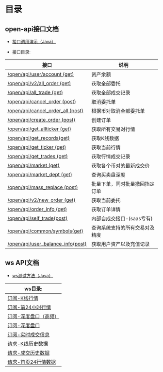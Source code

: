 # 目录

## open-api接口文档

* [接口调用演示（Java）](https://github.com/chainup-doc/api/blob/master/open-api%E6%8E%A5%E5%8F%A3%E6%96%87%E6%A1%A3/%E6%8E%A5%E5%8F%A3%E8%B0%83%E7%94%A8%E6%BC%94%E7%A4%BA.md)

* 接口目录:

接口|说明|
----------------------|---------------------|
[/open/api/user/account (get)](https://github.com/chainup-doc/api/blob/master/open-api%E6%8E%A5%E5%8F%A3%E6%96%87%E6%A1%A3/account-%E8%B5%84%E4%BA%A7%E4%BD%99%E9%A2%9D.md)	|资产余额|
[/open/api/v2/all_order (get)](https://github.com/chainup-doc/api/blob/master/open-api%E6%8E%A5%E5%8F%A3%E6%96%87%E6%A1%A3/all_order-%E8%8E%B7%E5%8F%96%E5%85%A8%E9%83%A8%E5%A7%94%E6%89%98.md)	|获取全部委托|
[/open/api/all_trade (get)](https://github.com/chainup-doc/api/blob/master/open-api%E6%8E%A5%E5%8F%A3%E6%96%87%E6%A1%A3/all_trade-%E8%8E%B7%E5%8F%96%E5%85%A8%E9%83%A8%E6%88%90%E4%BA%A4%E8%AE%B0%E5%BD%95.md)	|获取全部成交记录|
[/open/api/cancel_order (post)](https://github.com/chainup-doc/api/blob/master/open-api%E6%8E%A5%E5%8F%A3%E6%96%87%E6%A1%A3/cancel_order-%E5%8F%96%E6%B6%88%E5%A7%94%E6%89%98%E5%8D%95.md)	|取消委托单|
[/open/api/cancel_order_all (post)](https://github.com/chainup-doc/api/blob/master/open-api%E6%8E%A5%E5%8F%A3%E6%96%87%E6%A1%A3/cancel_order_all-%E6%A0%B9%E6%8D%AE%E5%B8%81%E5%AF%B9%E5%8F%96%E6%B6%88%E5%85%A8%E9%83%A8%E5%A7%94%E6%89%98%E5%8D%95.md)	|根据币对取消全部委托单|
[/open/api/create_order (post)](https://github.com/chainup-doc/api/blob/master/open-api%E6%8E%A5%E5%8F%A3%E6%96%87%E6%A1%A3/create_order-%E5%88%9B%E5%BB%BA%E8%AE%A2%E5%8D%95.md)	|创建订单|
[/open/api/get_allticker (get)](https://github.com/chainup-doc/api/blob/master/open-api%E6%8E%A5%E5%8F%A3%E6%96%87%E6%A1%A3/get_allticker%20%E8%8E%B7%E5%8F%96%E6%89%80%E6%9C%89%E4%BA%A4%E6%98%93%E5%AF%B9%E8%A1%8C%E6%83%85.md)	|获取所有交易对行情|
[/open/api/get_records(get)](https://github.com/chainup-doc/api/blob/master/open-api%E6%8E%A5%E5%8F%A3%E6%96%87%E6%A1%A3/get_records%20%E8%8E%B7%E5%8F%96K%E7%BA%BF%E6%95%B0%E6%8D%AE.md)	|获取K线数据|
[/open/api/get_ticker (get)](https://github.com/chainup-doc/api/blob/master/open-api%E6%8E%A5%E5%8F%A3%E6%96%87%E6%A1%A3/get_ticker%20%E8%8E%B7%E5%8F%96%E5%BD%93%E5%89%8D%E8%A1%8C%E6%83%85.md)	|获取当前行情|
[/open/api/get_trades (get)](https://github.com/chainup-doc/api/blob/master/open-api%E6%8E%A5%E5%8F%A3%E6%96%87%E6%A1%A3/get_trades%20%E8%8E%B7%E5%8F%96%E8%A1%8C%E6%83%85%E6%88%90%E4%BA%A4%E8%AE%B0%E5%BD%95.md)	|获取行情成交记录|
[/open/api/market (get)](https://github.com/chainup-doc/api/blob/master/open-api%E6%8E%A5%E5%8F%A3%E6%96%87%E6%A1%A3/market-%E8%8E%B7%E5%8F%96%E5%90%84%E4%B8%AA%E5%B8%81%E5%AF%B9%E7%9A%84%E6%9C%80%E6%96%B0%E6%88%90%E4%BA%A4%E4%BB%B7.md)	|获取各个币对的最新成交价|
[/open/api/market_dept (get)](https://github.com/chainup-doc/api/blob/master/open-api%E6%8E%A5%E5%8F%A3%E6%96%87%E6%A1%A3/market_dept%20%E6%9F%A5%E8%AF%A2%E4%B9%B0%E5%8D%96%E7%9B%98%E6%B7%B1%E5%BA%A6.md)	|查询买卖盘深度|
[/open/api/mass_replace (post)](https://github.com/chainup-doc/api/blob/master/open-api%E6%8E%A5%E5%8F%A3%E6%96%87%E6%A1%A3/mass_replace%E6%89%B9%E9%87%8F%E4%B8%8B%E5%8D%95%EF%BC%8C%E5%90%8C%E6%97%B6%E6%89%B9%E9%87%8F%E6%92%A4%E5%9B%9E%E6%8C%87%E5%AE%9A%E8%AE%A2%E5%8D%95.md)	|批量下单，同时批量撤回指定订单|
[/open/api/v2/new_order (get)](https://github.com/chainup-doc/api/blob/master/open-api%E6%8E%A5%E5%8F%A3%E6%96%87%E6%A1%A3/new_order-%E8%8E%B7%E5%8F%96%E5%BD%93%E5%89%8D%E5%A7%94%E6%89%98.md)	|获取当前委托|
[/open/api/order_info (get)](https://github.com/chainup-doc/api/blob/master/open-api%E6%8E%A5%E5%8F%A3%E6%96%87%E6%A1%A3/order_info-%E8%8E%B7%E5%8F%96%E8%AE%A2%E5%8D%95%E8%AF%A6%E6%83%85.md)	|获取订单详情|
[/open/api/self_trade(post)](https://github.com/chainup-doc/api/blob/master/open-api%E6%8E%A5%E5%8F%A3%E6%96%87%E6%A1%A3/self_trade-%E5%86%85%E9%83%A8%E8%87%AA%E6%88%90%E4%BA%A4%E6%8E%A5%E5%8F%A3-(saas%E4%B8%93%E6%9C%89).md)	|内部自成交接口-(saas专有)|
[/open/api/common/symbols(get)](https://github.com/chainup-doc/api/blob/master/open-api%E6%8E%A5%E5%8F%A3%E6%96%87%E6%A1%A3/symbols%20%E6%9F%A5%E8%AF%A2%E7%B3%BB%E7%BB%9F%E6%94%AF%E6%8C%81%E7%9A%84%E6%89%80%E6%9C%89%E4%BA%A4%E6%98%93%E5%AF%B9%E5%8F%8A%E7%B2%BE%E5%BA%A6.md)	|查询系统支持的所有交易对及精度|
[/open/api/user_balance_info(post)](https://github.com/chainup-doc/api/blob/master/open-api%E6%8E%A5%E5%8F%A3%E6%96%87%E6%A1%A3/user_balance_info-%E8%8E%B7%E5%8F%96%E7%94%A8%E6%88%B7%E8%B5%84%E4%BA%A7%E4%BB%A5%E5%8F%8A%E5%85%85%E5%80%BC%E8%AE%B0%E5%BD%95.md)	|获取用户资产以及充值记录|


## ws API文档

* [ws测试方法（Java）](https://github.com/chainup-doc/api/blob/master/ws-api%E6%96%87%E6%A1%A3/ws%E6%B5%8B%E8%AF%95%E5%B7%A5%E5%85%B7%E7%B1%BB.md)

|ws目录:|
|----------------------|
|[订阅-K线行情](https://github.com/chainup-doc/api/blob/master/ws-api%E6%96%87%E6%A1%A3/%E8%AE%A2%E9%98%85-K%E7%BA%BF%E8%A1%8C%E6%83%85.md)|
|[订阅-前24小时行情](https://github.com/chainup-doc/api/blob/master/ws-api%E6%96%87%E6%A1%A3/%E8%AE%A2%E9%98%85-%E5%89%8D24%E5%B0%8F%E6%97%B6%E8%A1%8C%E6%83%85.md)|
|[订阅-深度盘口（高频）](https://github.com/chainup-doc/api/blob/master/ws-api%E6%96%87%E6%A1%A3/%E8%AE%A2%E9%98%85-%E6%B7%B1%E5%BA%A6%E7%9B%98%E5%8F%A3%EF%BC%88%E9%AB%98%E9%A2%91%EF%BC%89.md)|
|[订阅-深度盘口](https://github.com/chainup-doc/api/blob/master/ws-api%E6%96%87%E6%A1%A3/%E8%AE%A2%E9%98%85-%E6%B7%B1%E5%BA%A6%E7%9B%98%E5%8F%A3.md)|
|[订阅-实时成交信息](https://github.com/chainup-doc/api/blob/master/ws-api%E6%96%87%E6%A1%A3/%E8%AE%A2%E9%98%85-%E5%AE%9E%E6%97%B6%E6%88%90%E4%BA%A4%E4%BF%A1%E6%81%AF.md)|
|[请求-K线历史数据](https://github.com/chainup-doc/api/blob/master/ws-api%E6%96%87%E6%A1%A3/%E8%AF%B7%E6%B1%82-K%E7%BA%BF%E5%8E%86%E5%8F%B2%E6%95%B0%E6%8D%AE.md)|
|[请求-成交历史数据](https://github.com/chainup-doc/api/blob/master/ws-api%E6%96%87%E6%A1%A3/%E8%AF%B7%E6%B1%82-%E6%88%90%E4%BA%A4%E5%8E%86%E5%8F%B2%E6%95%B0%E6%8D%AE.md)|
|[请求-首页24行情数据](https://github.com/chainup-doc/api/blob/master/ws-api%E6%96%87%E6%A1%A3/%E8%AF%B7%E6%B1%82-%E9%A6%96%E9%A1%B524%E8%A1%8C%E6%83%85%E6%95%B0%E6%8D%AE.md)|

